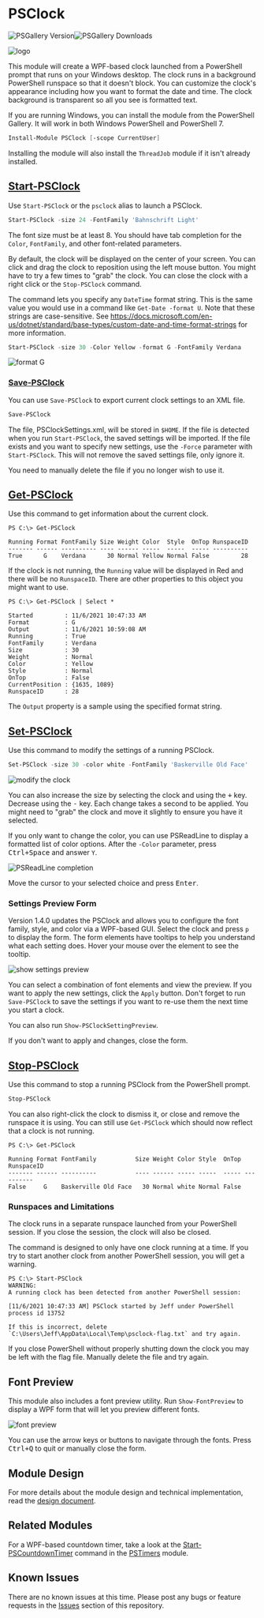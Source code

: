 # PSClock

![PSGallery Version](https://img.shields.io/powershellgallery/v/PSClock.png?style=for-the-badge&logo=powershell&label=PowerShell%20Gallery)![PSGallery Downloads](https://img.shields.io/powershellgallery/dt/PSClock.png?style=for-the-badge&label=Downloads)

![logo](images/psclock.png)

This module will create a WPF-based clock launched from a PowerShell prompt that runs on your Windows desktop. The clock runs in a background PowerShell runspace so that it doesn't block. You can customize the clock's appearance including how you want to format the date and time. The clock background is transparent so all you see is formatted text.

If you are running Windows, you can install the module from the PowerShell Gallery. It will work in both Windows PowerShell and PowerShell 7.

```powershell
Install-Module PSClock [-scope CurrentUser]
```

Installing the module will also install the `ThreadJob` module if it isn't already installed.

## [Start-PSClock](docs/Start-PSClock.md)

Use `Start-PSClock` or the `psclock` alias to launch a PSClock.

```powershell
Start-PSClock -size 24 -FontFamily 'Bahnschrift Light'
```

The font size must be at least 8. You should have tab completion for the `Color`, `FontFamily`, and other font-related parameters.

By default, the clock will be displayed on the center of your screen. You can click and drag the clock to reposition using the left mouse button. You might have to try a few times to "grab" the clock. You can close the clock with a right click or the `Stop-PSClock` command.

The command lets you specify any `DateTime` format string. This is the same value you would use in a command like `Get-Date -format U`. Note that these strings are case-sensitive. See https://docs.microsoft.com/en-us/dotnet/standard/base-types/custom-date-and-time-format-strings for more information.

```powershell
Start-PSClock -size 30 -Color Yellow -format G -FontFamily Verdana
```

![format G](images/sample-2.png)

### [Save-PSClock](docs/Save-PSClock.md)

You can use `Save-PSClock` to export current clock settings to an XML file.

```powershell
Save-PSClock
```

The file, PSClockSettings.xml, will be stored in `$HOME`. If the file is detected when you run `Start-PSClock`, the saved settings will be imported. If the file exists and you want to specify new settings, use the `-Force` parameter with `Start-PSClock`. This will not remove the saved settings file, only ignore it.

You need to manually delete the file if you no longer wish to use it.

## [Get-PSClock](docs/Get-PSClock.md)

Use this command to get information about the current clock.

```dos
PS C:\> Get-PSClock

Running Format FontFamily Size Weight Color  Style  OnTop RunspaceID
------- ------ ---------- ---- ------ -----  -----  ----- ----------
True      G    Verdana      30 Normal Yellow Normal False         28
```

If the clock is not running, the `Running` value will be displayed in Red and there will be no `RunspaceID`. There are other properties to this object you might want to use.

```dos
PS C:\> Get-PSClock | Select *

Started         : 11/6/2021 10:47:33 AM
Format          : G
Output          : 11/6/2021 10:59:08 AM
Running         : True
FontFamily      : Verdana
Size            : 30
Weight          : Normal
Color           : Yellow
Style           : Normal
OnTop           : False
CurrentPosition : {1635, 1089}
RunspaceID      : 28
```

The `Output` property is a sample using the specified format string.

## [Set-PSClock](docs/Set-PSClock.md)

Use this command to modify the settings of a running PSClock.

```powershell
Set-PSClock -size 30 -color white -FontFamily 'Baskerville Old Face'
```

![modify the clock](images/sample-3.png)

You can also increase the size by selecting the clock and using the <kbd>+</kbd> key. Decrease using the <kbd>-</kbd> key. Each change takes a second to be applied. You might need to "grab" the clock and move it slightly to ensure you have it selected.

If you only want to change the color, you can use PSReadLine to display a formatted list of color options. After the `-Color` parameter, press <kbd>Ctrl+Space</kbd> and answer `Y`.

![PSReadLine completion](images/set-psclock-color.png)

Move the cursor to your selected choice and press <kbd>Enter</kbd>.

### Settings Preview Form

Version 1.4.0 updates the PSClock and allows you to configure the font family, style, and color via a WPF-based GUI. Select the clock and press `p` to display the form. The form elements have tooltips to help you understand what each setting does. Hover your mouse over the element to see the tooltip.

![show settings preview](images/psclock-preview.png)

You can select a combination of font elements and view the preview. If you want to apply the new settings, click the `Apply` button. Don't forget to run `Save-PSClock` to save the settings if you want to re-use them the next time you start a clock.

You can also run `Show-PSClockSettingPreview`.

If you don't want to apply and changes, close the form.

## [Stop-PSClock](docs/Stop-PSClock.md)

Use this command to stop a running PSClock from the PowerShell prompt.

```powershell
Stop-PSClock
```

You can also right-click the clock to dismiss it, or close and remove the runspace it is using. You can still use `Get-PSClock` which should now reflect that a clock is not running.

```dos
PS C:\> Get-PSClock

Running Format FontFamily           Size Weight Color Style  OnTop RunspaceID
------- ------ ----------           ---- ------ ----- -----  ----- ----------
False     G    Baskerville Old Face   30 Normal white Normal False
```

### Runspaces and Limitations

The clock runs in a separate runspace launched from your PowerShell session. If you close the session, the clock will also be closed.

The command is designed to only have one clock running at a time. If you try to start another clock from another PowerShell session, you will get a warning.

```dos
PS C:\> Start-PSClock
WARNING:
A running clock has been detected from another PowerShell session:

[11/6/2021 10:47:33 AM] PSClock started by Jeff under PowerShell process id 13752

If this is incorrect, delete `C:\Users\Jeff\AppData\Local\Temp\psclock-flag.txt` and try again.
```

If you close PowerShell without properly shutting down the clock you may be left with the flag file. Manually delete the file and try again.

## Font Preview

This module also includes a font preview utility. Run `Show-FontPreview` to display a WPF form that will let you preview different fonts.

![font preview](images/show-fontpreview.png)

You can use the arrow keys or buttons to navigate through the fonts. Press <kbd>Ctrl+Q</kbd> to quit or manually close the form.

## Module Design

For more details about the module design and technical implementation, read the [design document](Design.md).

## Related Modules

For a WPF-based countdown timer, take a look at the [Start-PSCountdownTimer](https://bit.ly/3T5ntz1) command in the [PSTimers](https://github.com/jdhitsolutions/PSTimers) module.

## Known Issues

There are no known issues at this time. Please post any bugs or feature requests in the [Issues](https://github.com/jdhitsolutions/PSClock/issues) section of this repository.
